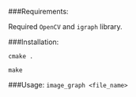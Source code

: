 ###Requirements:

Required `OpenCV` and `igraph` library.

###Installation: 

`cmake .`

`make`

###Usage:
`image_graph <file_name>`
